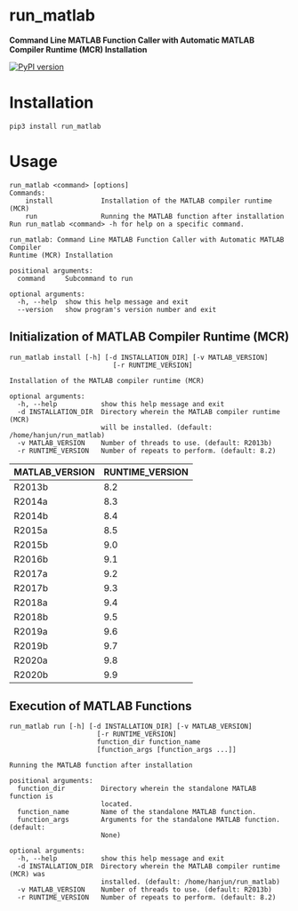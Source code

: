 # run_matlab
**Command Line MATLAB Function Caller with Automatic MATLAB Compiler Runtime (MCR) Installation**

[![PyPI version](https://badge.fury.io/py/run_matlab.svg)](https://badge.fury.io/py/run_matlab)

# Installation
```shell
pip3 install run_matlab
```

# Usage
```shell
run_matlab <command> [options]
Commands:
    install            Installation of the MATLAB compiler runtime (MCR)
    run                Running the MATLAB function after installation
Run run_matlab <command> -h for help on a specific command.

run_matlab: Command Line MATLAB Function Caller with Automatic MATLAB Compiler
Runtime (MCR) Installation

positional arguments:
  command     Subcommand to run

optional arguments:
  -h, --help  show this help message and exit
  --version   show program's version number and exit
```

## Initialization of MATLAB Compiler Runtime (MCR)
```shell
run_matlab install [-h] [-d INSTALLATION_DIR] [-v MATLAB_VERSION]
                          [-r RUNTIME_VERSION]

Installation of the MATLAB compiler runtime (MCR)

optional arguments:
  -h, --help           show this help message and exit
  -d INSTALLATION_DIR  Directory wherein the MATLAB compiler runtime (MCR)
                       will be installed. (default: /home/hanjun/run_matlab)
  -v MATLAB_VERSION    Number of threads to use. (default: R2013b)
  -r RUNTIME_VERSION   Number of repeats to perform. (default: 8.2)
```

| MATLAB_VERSION  | RUNTIME_VERSION |
| ------------- | ------------- |
| R2013b | 8.2 |
| R2014a | 8.3 |
| R2014b | 8.4 |
| R2015a | 8.5 |
| R2015b | 9.0 |
| R2016b | 9.1 |
| R2017a | 9.2 |
| R2017b | 9.3 |
| R2018a | 9.4 |
| R2018b | 9.5 |
| R2019a | 9.6 |
| R2019b | 9.7 |
| R2020a | 9.8 |
| R2020b | 9.9 |

## Execution of MATLAB Functions
```shell
run_matlab run [-h] [-d INSTALLATION_DIR] [-v MATLAB_VERSION]
                      [-r RUNTIME_VERSION]
                      function_dir function_name
                      [function_args [function_args ...]]

Running the MATLAB function after installation

positional arguments:
  function_dir         Directory wherein the standalone MATLAB function is
                       located.
  function_name        Name of the standalone MATLAB function.
  function_args        Arguments for the standalone MATLAB function. (default:
                       None)

optional arguments:
  -h, --help           show this help message and exit
  -d INSTALLATION_DIR  Directory wherein the MATLAB compiler runtime (MCR) was
                       installed. (default: /home/hanjun/run_matlab)
  -v MATLAB_VERSION    Number of threads to use. (default: R2013b)
  -r RUNTIME_VERSION   Number of repeats to perform. (default: 8.2)
```
